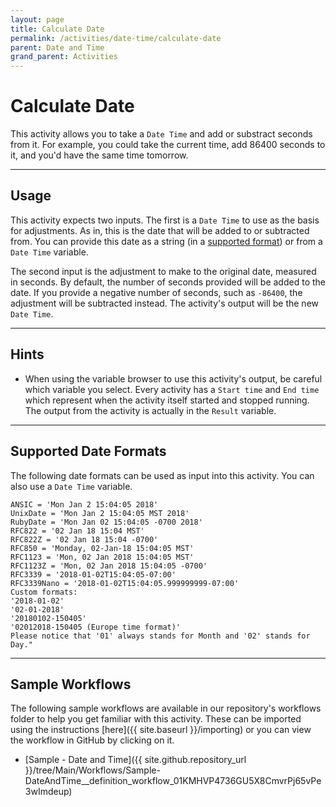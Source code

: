 ```yaml
---
layout: page
title: Calculate Date
permalink: /activities/date-time/calculate-date
parent: Date and Time
grand_parent: Activities
---
```


# Calculate Date
This activity allows you to take a `Date Time` and add or substract seconds from it. For example, you could take the current time, add 86400 seconds to it, and you'd have the same time tomorrow.

---

## Usage
This activity expects two inputs. The first is a `Date Time` to use as the basis for adjustments. As in, this is the date that will be added to or subtracted from. You can provide this date as a string (in a [supported format](#supported-date-formats)) or from a `Date Time` variable.

The second input is the adjustment to make to the original date, measured in seconds. By default, the number of seconds provided will be added to the date. If you provide a negative number of seconds, such as `-86400`, the adjustment will be subtracted instead. The activity's output will be the new `Date Time`.

---

## Hints
* When using the variable browser to use this activity's output, be careful which variable you select. Every activity has a `Start time` and `End time` which represent when the activity itself started and stopped running. The output from the activity is actually in the `Result` variable.

---

## Supported Date Formats
The following date formats can be used as input into this activity. You can also use a `Date Time` variable.

```text
ANSIC = 'Mon Jan 2 15:04:05 2018'
UnixDate = 'Mon Jan 2 15:04:05 MST 2018'
RubyDate = 'Mon Jan 02 15:04:05 -0700 2018'
RFC822 = '02 Jan 18 15:04 MST'
RFC822Z = '02 Jan 18 15:04 -0700'
RFC850 = 'Monday, 02-Jan-18 15:04:05 MST'
RFC1123 = 'Mon, 02 Jan 2018 15:04:05 MST'
RFC1123Z = 'Mon, 02 Jan 2018 15:04:05 -0700'
RFC3339 = '2018-01-02T15:04:05-07:00'
RFC3339Nano = '2018-01-02T15:04:05.999999999-07:00'
Custom formats:
'2018-01-02'
'02-01-2018'
'20180102-150405'
'02012018-150405 (Europe time format)'
Please notice that '01' always stands for Month and '02' stands for Day."
```

---

## Sample Workflows
The following sample workflows are available in our repository's workflows folder to help you get familiar with this activity. These can be imported using the instructions [here]({{ site.baseurl }}/importing) or you can view the workflow in GitHub by clicking on it.

* [Sample - Date and Time]({{ site.github.repository_url }}/tree/Main/Workflows/Sample-DateAndTime__definition_workflow_01KMHVP4736GU5X8CmvrPj65vPe3wImdeup)